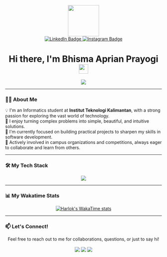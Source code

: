 <div id="header" align="center">
  <img src="https://media.giphy.com/media/M9gbBd9nbDrOTu1Mqx/giphy.gif" width="100"/>
</div>

<div id="badges" align="center">
  <a href="https://id.linkedin.com/in/bhisma-aprian-prayogi-28b821286/">
    <img src="https://img.shields.io/badge/LinkedIn-blue?style=for-the-badge&logo=linkedin&logoColor=white" alt="LinkedIn Badge"/>
  </a>
  <a href="http://instagram.com/bhismaaprian">
    <img src="https://img.shields.io/badge/Instagram-E4405F?style=for-the-badge&logo=instagram&logoColor=white" alt="Instagram Badge"/>
  </a>
</div>

<h1 align="center">
  Hi there, I'm Bhisma Aprian Prayogi
  <img src="https://media.giphy.com/media/hvRJCLFzcasrR4ia7z/giphy.gif" width="30px"/>
</h1>

<p align="center">
  <img src="https://readme-typing-svg.herokuapp.com?font=Fira+Code&size=20&duration=2000&pause=1000&color=36BCF7&center=true&vCenter=true&width=700&lines=Informatics+Student+at+Institut+Teknologi+Kalimantan;Passionate+about+Software+Development;Always+Learning+and+Building" />
</p>


---

### 👨‍💻 About Me

<p>
  💡 I'm an Informatics student at <b>Institut Teknologi Kalimantan</b>, with a strong passion for exploring the vast world of technology.
  <br/>
  🚀 I enjoy turning complex problems into simple, beautiful, and intuitive solutions.
  <br/>
  🌱 I'm currently focused on building practical projects to sharpen my skills in software development.
  <br/>
  🤝 Actively involved in campus organizations and competitions, always eager to collaborate and learn from others.
</p>

---

### 🛠️ My Tech Stack

<p align="center">
  <a href="https://skillicons.dev">
    <img src="https://skillicons.dev/icons?i=js,html,css,react,nodejs,express,java,python,mysql,mongodb,git,vscode,figma" />
  </a>
</p>

---

### 📊 My Wakatime Stats
<p align="center">
  <a href="https://github.com/anuraghazra/github-readme-stats">
    <img src="https://github-readme-stats.vercel.app/api/wakatime?username=bhisma&layout=compact&theme=dark" alt="Harlok's WakaTime stats"/>
  </a>
</p>

---

### 📫 Let's Connect!

<p align="center">
  Feel free to reach out to me for collaborations, questions, or just to say hi!
  <br/><br/>
  <a href="https://id.linkedin.com/in/bhisma-aprian-prayogi-28b821286/" target="_blank"><img src="https://img.shields.io/badge/LinkedIn-0077B5?style=for-the-badge&logo=linkedin&logoColor=white" /></a>
  <a href="mailto:bhismaaprianprayogi@gmail.com" target="_blank"><img src="https://img.shields.io/badge/Gmail-D14836?style=for-the-badge&logo=gmail&logoColor=white" /></a>
  <a href="http://instagram.com/bhismaaprian" target="_blank"><img src="https://img.shields.io/badge/Instagram-E4405F?style=for-the-badge&logo=instagram&logoColor=white" /></a>
</p>
